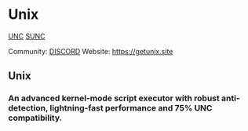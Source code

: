 # Unix

[UNC](https://github.com/unified-naming-convention/NamingStandard/tree/main/api)
[SUNC](https://docs.sunc.su/)

Community: [DISCORD](https://discord.gg/wwKWF5xD9V)
Website: https://getunix.site

## Unix
### An advanced kernel-mode script executor with robust anti-detection, lightning-fast performance and 75% UNC compatibility.
